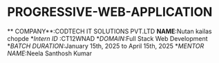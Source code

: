 # PROGRESSIVE-WEB-APPLICATION
** COMPANY**:CODTECH IT SOLUTIONS PVT.LTD
**NAME**:Nutan kailas chopde
**Intern ID* :CT12WNAD
**DOMAIN*:Full Stack Web Development
**BATCH DURATION*:January 15th, 2025 to April 15th, 2025
**MENTOR NAME*:Neela Santhosh Kumar
